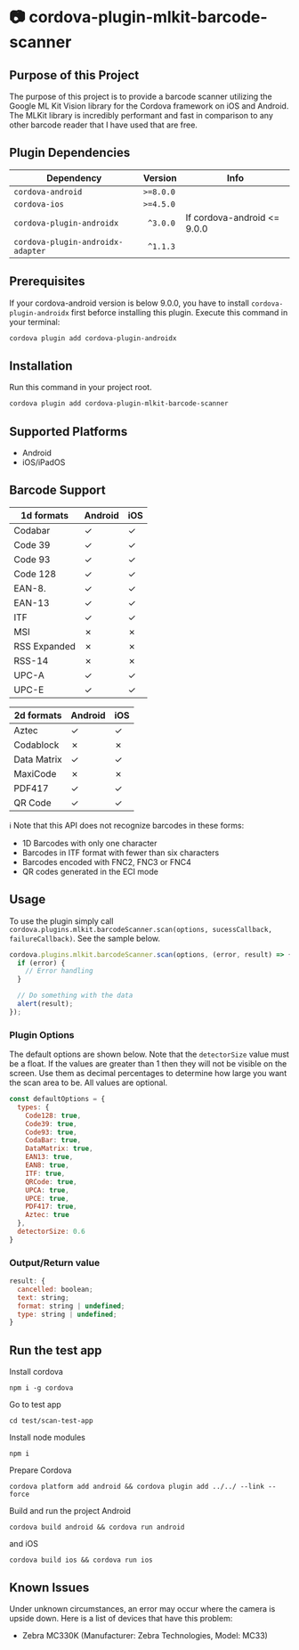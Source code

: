 # :camera: cordova-plugin-mlkit-barcode-scanner

## Purpose of this Project

The purpose of this project is to provide a barcode scanner utilizing the Google ML Kit Vision library for the Cordova framework on iOS and Android. The MLKit library is incredibly performant and fast in comparison to any other barcode reader that I have used that are free.

## Plugin Dependencies

Dependency | Version | Info
---------- | ------- | --------
`cordova-android` | `>=8.0.0`
`cordova-ios` | `>=4.5.0`
`cordova-plugin-androidx` | ` ^3.0.0` | If cordova-android <= 9.0.0
`cordova-plugin-androidx-adapter` | ` ^1.1.3`

## Prerequisites

If your cordova-android version is below 9.0.0, you have to install `cordova-plugin-androidx` first beforce installing this plugin. Execute this command in your terminal:
```bash
cordova plugin add cordova-plugin-androidx
```
## Installation

Run this command in your project root.
```bash
cordova plugin add cordova-plugin-mlkit-barcode-scanner
```

## Supported Platforms

- Android
- iOS/iPadOS

## Barcode Support

| 1d formats                                      | Android | iOS     |
| ----------------------------------------------- | ------- | ------- |
| Codabar                                         | ✓       | ✓       |
| Code 39                                         | ✓       | ✓       |
| Code 93                                         | ✓       | ✓       |
| Code 128                                        | ✓       | ✓       |
| EAN-8.                                          | ✓       | ✓       |
| EAN-13                                          | ✓       | ✓       |
| ITF                                             | ✓       | ✓       |
| MSI                                             | ✗       | ✗       |
| RSS Expanded                                    | ✗       | ✗       |
| RSS-14                                          | ✗       | ✗       |
| UPC-A                                           | ✓       | ✓       |
| UPC-E                                           | ✓       | ✓       |

| 2d formats                                      | Android | iOS     |
| ----------------------------------------------- | ------- | ------- |
| Aztec                                           | ✓       | ✓       |
| Codablock                                       | ✗       | ✗       |
| Data Matrix                                     | ✓       | ✓       |
| MaxiCode                                        | ✗       | ✗       |
| PDF417                                          | ✓       | ✓       |
| QR Code                                         | ✓       | ✓       |

:information_source: Note that this API does not recognize barcodes in these forms:
- 1D Barcodes with only one character
- Barcodes in ITF format with fewer than six characters
- Barcodes encoded with FNC2, FNC3 or FNC4
- QR codes generated in the ECI mode

## Usage

To use the plugin simply call `cordova.plugins.mlkit.barcodeScanner.scan(options, sucessCallback, failureCallback)`. See the sample below.

```javascript
cordova.plugins.mlkit.barcodeScanner.scan(options, (error, result) => {
  if (error) {
    // Error handling
  }

  // Do something with the data
  alert(result);
});
```

### Plugin Options

The default options are shown below. Note that the `detectorSize` value must be a float. If the values are greater than 1 then they will not be visible on the screen. Use them as decimal percentages to determine how large you want the scan area to be. All values are optional.

```javascript
const defaultOptions = {
  types: {
    Code128: true,
    Code39: true,
    Code93: true,
    CodaBar: true,
    DataMatrix: true,
    EAN13: true,
    EAN8: true,
    ITF: true,
    QRCode: true,
    UPCA: true,
    UPCE: true,
    PDF417: true,
    Aztec: true
  },
  detectorSize: 0.6
}
```

### Output/Return value

```javascript
result: {
  cancelled: boolean;
  text: string;
  format: string | undefined;
  type: string | undefined;
}
```

## Run the test app

Install cordova
```
npm i -g cordova
```

Go to test app
```
cd test/scan-test-app
```

Install node modules
```
npm i
```

Prepare Cordova
```
cordova platform add android && cordova plugin add ../../ --link --force
```

Build and run the project Android
```
cordova build android && cordova run android
```
and iOS
```
cordova build ios && cordova run ios
```

## Known Issues

Under unknown circumstances, an error may occur where the camera is upside down.
Here is a list of devices that have this problem:
- Zebra MC330K (Manufacturer: Zebra Technologies, Model: MC33)
